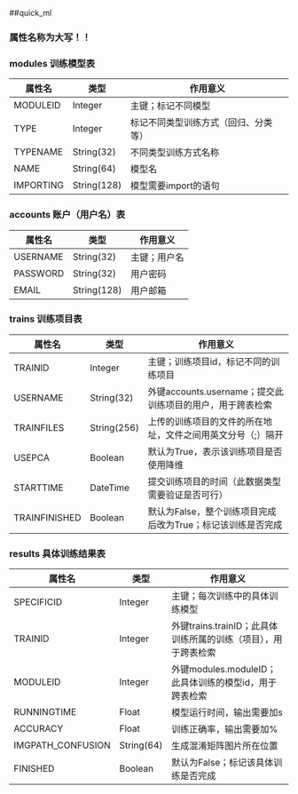 ##quick_ml  

### __属性名称为大写！！__  

### modules 训练模型表
| 属性名 | 类型 | 作用意义 |  
| ---- | ---- | ---- |  
| MODULEID | Integer | 主键；标记不同模型 |  
| TYPE | Integer | 标记不同类型训练方式（回归、分类等） |
| TYPENAME | String(32) | 不同类型训练方式名称 | 
| NAME | String(64) | 模型名 | 
| IMPORTING | String(128) | 模型需要import的语句|

### accounts  账户（用户名）表
| 属性名 | 类型 | 作用意义 |  
| ---- | ---- | ---- | 
| USERNAME | String(32) | 主键；用户名 | 
| PASSWORD | String(32) | 用户密码 | 
| EMAIL | String(128) | 用户邮箱 | 

### trains  训练项目表
| 属性名 | 类型 | 作用意义 |  
| ---- | ---- | ---- | 
| TRAINID | Integer | 主键；训练项目id，标记不同的训练项目 | 
| USERNAME | String(32) | 外键accounts.username；提交此训练项目的用户，用于跨表检索 | 
| TRAINFILES | String(256) | 上传的训练项目的文件的所在地址，文件之间用英文分号（;）隔开 | 
| USEPCA | Boolean | 默认为True，表示该训练项目是否使用降维 |
| STARTTIME | DateTime | 提交训练项目的时间（此数据类型需要验证是否可行） | 
| TRAINFINISHED | Boolean | 默认为False，整个训练项目完成后改为True；标记该训练是否完成 | 

### results 具体训练结果表
| 属性名 | 类型 | 作用意义 |  
| ---- | ---- | ---- | 
| SPECIFICID | Integer | 主键；每次训练中的具体训练模型 | 
| TRAINID | Integer | 外键trains.trainID；此具体训练所属的训练（项目），用于跨表检索 | 
| MODULEID | Integer | 外键modules.moduleID；此具体训练的模型id，用于跨表检索 | 
| RUNNINGTIME | Float | 模型运行时间，输出需要加s | 
| ACCURACY | Float | 训练正确率，输出需要加% | 
| IMGPATH_CONFUSION | String(64) | 生成混淆矩阵图片所在位置 | 
| FINISHED | Boolean | 默认为False；标记该具体训练是否完成 | 

